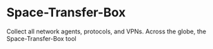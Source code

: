 # Space-Transfer-Box
Collect all network agents, protocols, and VPNs. Across the globe, the Space-Transfer-Box tool
